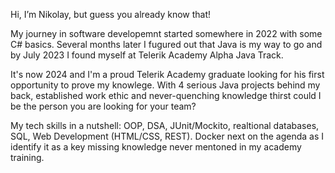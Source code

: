 Hi, I’m Nikolay, but guess you already know that!

My journey in software developemnt started somewhere in 2022 with some C# basics. Several months later I fugured out that Java is my way to go and by July 2023 I found myself at Telerik Academy Alpha Java Track. 

It's now 2024 and I'm a proud Telerik Academy graduate looking for his first opportunity to prove my knowlege. With 4 serious Java projects behind my back, established work ethic and never-quenching knowledge thirst could I be the person you are looking for your team?

My tech skills in a nutshell: OOP, DSA, JUnit/Mockito, realtional databases, SQL, Web Development (HTML/CSS, REST). Docker next on the agenda as I identify it as a key missing knowledge never mentoned in my academy training.

<!---
YordanoffNikolay/YordanoffNikolay is a ✨ special ✨ repository because its `README.md` (this file) appears on your GitHub profile.
You can click the Preview link to take a look at your changes.
--->
